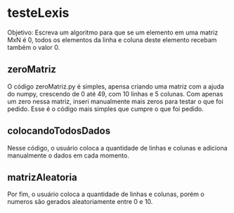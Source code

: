 # testeLexis
Objetivo: Escreva um algoritmo para que se um elemento em uma matriz MxN é 0, todos os elementos da linha e coluna deste elemento recebam também o valor 0.
## zeroMatriz
O código zeroMatriz.py é simples, apensa criando uma matriz com a ajuda do numpy, crescendo de 0 até 49, com 10 linhas e 5 colunas. 
Com apenas um zero nessa matriz, inseri manualmente mais zeros para testar o que foi pedido. Esse é o código mais simples que cumpre o que foi pedido.
## colocandoTodosDados
Nesse código, o usuário coloca a quantidade de linhas e colunas e adiciona manualmente o dados em cada momento.
## matrizAleatoria
Por fim, o usuário coloca a quantidade de linhas e colunas, porém o numeros são gerados aleatoriamente entre 0 e 10.
